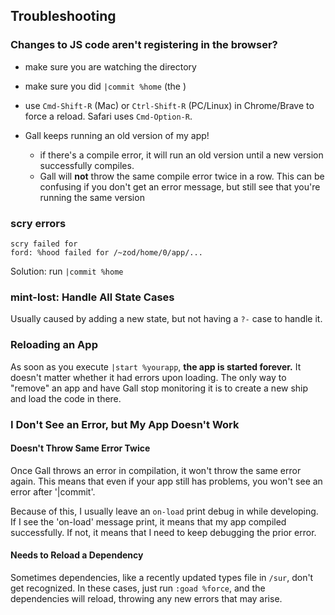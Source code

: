 
## Troubleshooting

### Changes to JS code aren't registering in the browser?
* make sure you are watching the directory
* make sure you did `|commit %home` (the )
* use `Cmd-Shift-R` (Mac) or `Ctrl-Shift-R` (PC/Linux) in Chrome/Brave to force a reload. Safari uses `Cmd-Option-R`.

* Gall keeps running an old version of my app!
  - if there's a compile error, it will run an old version until a new version successfully compiles. 
  - Gall will **not** throw the same compile error twice in a row. This can be confusing if you don't get an error message, but still see that you're running the same version

### scry errors
```
scry failed for
ford: %hood failed for /~zod/home/0/app/...
```
Solution: run `|commit %home`


### mint-lost: Handle All State Cases
Usually caused by adding a new state, but not having a `?-` case to handle it.

### Reloading an App
As soon as you execute `|start %yourapp`, **the app is started forever.**  It doesn't matter whether it had errors upon loading. The only way to "remove" an app and have Gall stop monitoring it is to create a new ship and load the code in there.

### I Don't See an Error, but My App Doesn't Work

#### Doesn't Throw Same Error Twice
Once Gall throws an error in compilation, it won't throw the same error again.  This means that even if your app still has problems, you won't see an error after '|commit'.

Because of this, I usually leave an `on-load` print debug in while developing. If I see the 'on-load' message print, it means that my app compiled successfully. If not, it means that I need to keep debugging the prior error.

#### Needs to Reload a Dependency
Sometimes dependencies, like a recently updated types file in `/sur`, don't get recognized. In these cases, just run `:goad %force`, and the dependencies will reload, throwing any new errors that may arise.
